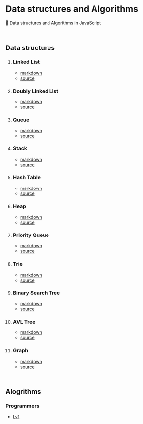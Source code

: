 # Data structures and Algorithms

📖 Data structures and Algorithms in JavaScript

<br>

## Data structures

1. ### Linked List

   - [markdown](https://github.com/SewookHan/data-structures-and-algorithms/blob/main/data-structures/linked-list.md)
   - [source](https://github.com/SewookHan/data-structures-and-algorithms/blob/main/data-structures/src/linked-list.js)

2. ### Doubly Linked List

   - [markdown](https://github.com/SewookHan/data-structures-and-algorithms/blob/main/data-structures/doubly-linked-list.md)
   - [source](https://github.com/SewookHan/data-structures-and-algorithms/blob/main/data-structures/src/doubly-linked-list.js)

3. ### Queue

   - [markdown](https://github.com/SewookHan/data-structures-and-algorithms/blob/main/data-structures/queue.md)
   - [source](https://github.com/SewookHan/data-structures-and-algorithms/blob/main/data-structures/src/queue.js)

4. ### Stack

   - [markdown](https://github.com/SewookHan/data-structures-and-algorithms/blob/main/data-structures/stack.md)
   - [source](https://github.com/SewookHan/data-structures-and-algorithms/blob/main/data-structures/src/stack.js)

5. ### Hash Table

   - [markdown](https://github.com/SewookHan/data-structures-and-algorithms/blob/main/data-structures/hash-table.md)
   - [source](https://github.com/SewookHan/data-structures-and-algorithms/blob/main/data-structures/src/hash-table.js)

6. ### Heap

   - [markdown](https://github.com/SewookHan/data-structures-and-algorithms/blob/main/data-structures/heap.md)
   - [source](https://github.com/SewookHan/data-structures-and-algorithms/blob/main/data-structures/src/binary-heap.js)

7. ### Priority Queue

   - [markdown](https://github.com/SewookHan/data-structures-and-algorithms/blob/main/data-structures/priority-queue.md)
   - [source](https://github.com/SewookHan/data-structures-and-algorithms/blob/main/data-structures/src/priority-queue.js)

8. ### Trie

   - [markdown](https://github.com/SewookHan/data-structures-and-algorithms/blob/main/data-structures/trie.md)
   - [source](https://github.com/SewookHan/data-structures-and-algorithms/blob/main/data-structures/src/trie.js)

9. ### Binary Search Tree

   - [markdown](https://github.com/SewookHan/data-structures-and-algorithms/blob/main/data-structures/binary-search-tree.md)
   - [source](https://github.com/SewookHan/data-structures-and-algorithms/blob/main/data-structures/src/binary-search-tree.js)

10. ### AVL Tree

    - [markdown](https://github.com/SewookHan/data-structures-and-algorithms/blob/main/data-structures/avl-tree.md)
    - [source](https://github.com/SewookHan/data-structures-and-algorithms/blob/main/data-structures/src/avl-tree.js)

11. ### Graph

    - [markdown](https://github.com/SewookHan/data-structures-and-algorithms/blob/main/data-structures/graph.md)
    - [source](https://github.com/SewookHan/data-structures-and-algorithms/blob/main/data-structures/src/graph.js)

<br>

## Alogrithms

### Programmers

- [Lv1](algorithm/programmers-lv1)
